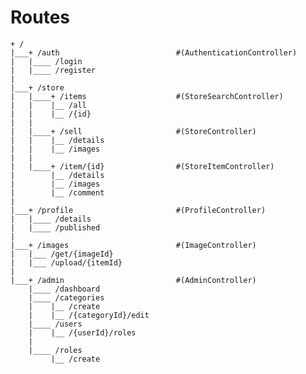 # Routes

	+ /
	|___+ /auth                          #(AuthenticationController)
	|   |____ /login
	|   |____ /register
	|
	|___+ /store
	|   |____+ /items                    #(StoreSearchController)
	|   |    |__ /all
	|   |    |__ /{id}
	|   |
	|   |____+ /sell                     #(StoreController)
	|   |    |__ /details
	|   |    |__ /images
	|   |
	|   |____+ /item/{id}                #(StoreItemController)
	|        |__ /details
	|        |__ /images
	|        |__ /comment
	|
	|___+ /profile                       #(ProfileController)
	|   |____ /details
	|   |____ /published
	|
	|___+ /images                        #(ImageController)
	|   |___ /get/{imageId}
	|   |___ /upload/{itemId}
	|
	|___+ /admin                         #(AdminController)
	    |____ /dashboard
	    |____ /categories
	    |    |__ /create
	    |    |__ /{categoryId}/edit
	    |____ /users
	    |    |__ /{userId}/roles
	    |
	    |____ /roles
	         |__ /create
